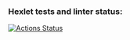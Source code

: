 ### Hexlet tests and linter status:
[![Actions Status](https://github.com/emotionalDamageSupport/backend-project-46/actions/workflows/hexlet-check.yml/badge.svg)](https://github.com/emotionalDamageSupport/backend-project-46/actions)